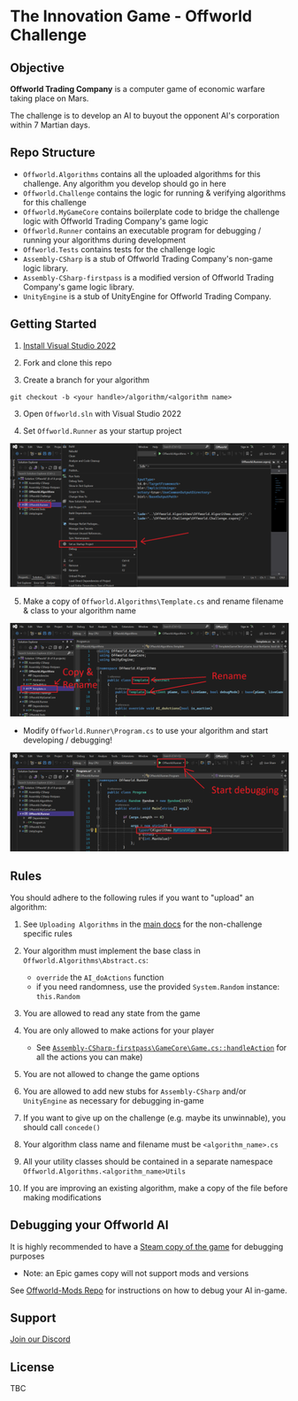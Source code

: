 # The Innovation Game - Offworld Challenge

## Objective
**Offworld Trading Company** is a computer game of economic warfare taking place on Mars. 

The challenge is to develop an AI to buyout the opponent AI's corporation within 7 Martian days.

## Repo Structure

* `Offworld.Algorithms` contains all the uploaded algorithms for this challenge. Any algorithm you develop should go in here
* `Offworld.Challenge` contains the logic for running & verifying algorithms for this challenge
* `Offworld.MyGameCore` contains boilerplate code to bridge the challenge logic with Offworld Trading Company's game logic
* `Offworld.Runner` contains an executable program for debugging / running your algorithms during development
* `Offworld.Tests` contains tests for the challenge logic 
* `Assembly-CSharp` is a stub of Offworld Trading Company's non-game logic library.
* `Assembly-CSharp-firstpass` is a modified version of Offworld Trading Company's game logic library.
* `UnityEngine` is a stub of UnityEngine for Offworld Trading Company.

## Getting Started

1. [Install Visual Studio 2022](https://visualstudio.microsoft.com/vs/)

2. Fork and clone this repo

3. Create a branch for your algorithm
```
git checkout -b <your handle>/algorithm/<algorithm name>
```

3. Open `Offworld.sln` with Visual Studio 2022

4. Set `Offworld.Runner` as your startup project

![](assets/set-startup-project.png)

5. Make a copy of `Offworld.Algorithms\Template.cs` and rename filename & class to your algorithm name

![](assets/my-first-algo.png)

* Modify `Offworld.Runner\Program.cs` to use your algorithm and start developing / debugging!

![](assets/start-debugging.png)

## Rules

You should adhere to the following rules if you want to "upload" an algorithm:

1. See `Uploading Algorithms` in the [main docs](https://test.the-innovation-game.com/get-involved) for the non-challenge specific rules

2. Your algorithm must implement the base class in `Offworld.Algorithms\Abstract.cs`:
    * `override` the `AI_doActions` function
    * if you need randomness, use the provided `System.Random` instance: `this.Random`

3. You are allowed to read any state from the game

4. You are only allowed to make actions for your player
    * See [`Assembly-CSharp-firstpass\GameCore\Game.cs::handleAction`](https://github.com/the-innovation-game/offworld-challenge/blob/main/Assembly-CSharp-firstpass/GameCore/Game.cs#L5184) for all the actions you can make)

5. You are not allowed to change the game options

6. You are allowed to add new stubs for `Assembly-CSharp` and/or `UnityEngine` as necessary for debugging in-game

7. If you want to give up on the challenge (e.g. maybe its unwinnable), you should call `concede()`

8. Your algorithm class name and filename must be `<algorithm_name>.cs`

9. All your utility classes should be contained in a separate namespace `Offworld.Algorithms.<algorithm_name>Utils`

10. If you are improving an existing algorithm, make a copy of the file before making modifications


## Debugging your Offworld AI

It is highly recommended to have a [Steam copy of the game](https://store.steampowered.com/app/271240/Offworld_Trading_Company/) for debugging purposes
   * Note: an Epic games copy will not support mods and versions

See [Offworld-Mods Repo](https://github.com/the-innovation-game/offworld-mods) for instructions on how to debug your AI in-game.


## Support
[Join our Discord](https://discord.gg/YTJGVpZD)

## License

TBC